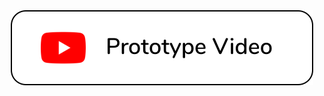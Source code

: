 <div align="center">
<a href="https://youtu.be/GdoRhGJ46Cg">
<img src="https://raw.githubusercontent.com/soulehshaikh99/file-pro-mobile-ui/master/assets/extras/prototype-video.svg" />
</a>
</div>